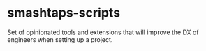 # smashtaps-scripts

Set of opinionated tools and extensions that will improve the DX of engineers when setting up a project.

